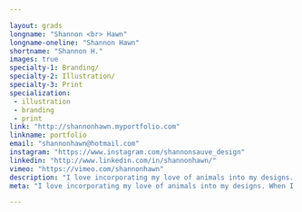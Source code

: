 ```yaml
---

layout: grads
longname: "Shannon <br> Hawn"
longname-oneline: "Shannon Hawn"
shortname: "Shannon H."
images: true
specialty-1: Branding/
specialty-2: Illustration/
specialty-3: Print
specialization:
 - illustration
 - branding
 - print
link: "http://shannonhawn.myportfolio.com"
linkname: portfolio
email: "shannonhawn@hotmail.com"
instagram: "https://www.instagram.com/shannonsauve_design"
linkedin: "http://www.linkedin.com/in/shannonhawn/"
vimeo: "https://vimeo.com/shannonhawn"
description: "I love incorporating my love of animals into my designs. When I'm not illustrating I go on adventures with my two pugs."
meta: "I love incorporating my love of animals into my designs. When I'm not illustrating I go on adventures with my two pugs."

---
```

